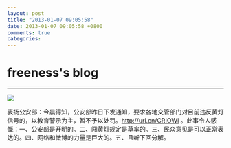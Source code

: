 ```yaml
---
layout: post
title: "2013-01-07 09:05:58"
date: 2013-01-07 09:05:58 +0800
comments: true
categories: 
---
```


# freeness's blog

----------

![](http://okqmqrbgo.bkt.clouddn.com/201301070905581.jpg)

>
表扬公安部：今晨得知，公安部昨日下发通知，要求各地交管部门对目前违反黄灯信号的，以教育警示为主，暂不予以处罚。http://url.cn/CRIOWl   。此事令人感慨：一、公安部是开明的。二、闯黄灯规定是草率的。三、民众意见是可以正常表达的。四、网络和微博的力量是巨大的。五、且听下回分解。